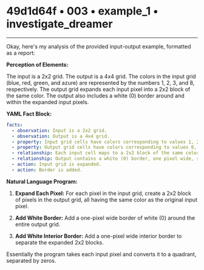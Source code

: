 # 49d1d64f • 003 • example_1 • investigate_dreamer

---
Okay, here's my analysis of the provided input-output example, formatted as a report:

**Perception of Elements:**

The input is a 2x2 grid. The output is a 4x4 grid. The colors in the input grid (blue, red, green, and azure) are represented by the numbers 1, 2, 3, and 8, respectively.  The output grid expands each input pixel into a 2x2 block of the same color. The output also includes a white (0) border around and within the expanded input pixels.

**YAML Fact Block:**



```yaml
facts:
  - observation: Input is a 2x2 grid.
  - observation: Output is a 4x4 grid.
  - property: Input grid cells have colors corresponding to values 1, 2, 3, and 8.
  - property: Output grid cells have colors corresponding to values 0, 1, 2, 3, and 8.
  - relationship: Each input cell maps to a 2x2 block of the same color in the output.
  - relationship: Output contains a white (0) border, one pixel wide, surrounding the expanded cells and also within the output structure.
  - action: Input grid is expanded.
  - action: Border is added.
```



**Natural Language Program:**

1.  **Expand Each Pixel:** For each pixel in the input grid, create a 2x2 block of pixels in the output grid, all having the same color as the original input pixel.

2.  **Add White Border:** Add a one-pixel wide border of white (0) around the entire output grid.

3.  **Add White Interior Border:** Add a one-pixel wide interior border to separate the expanded 2x2 blocks.

Essentially the program takes each input pixel and converts it to a quadrant, separated by zeros.

